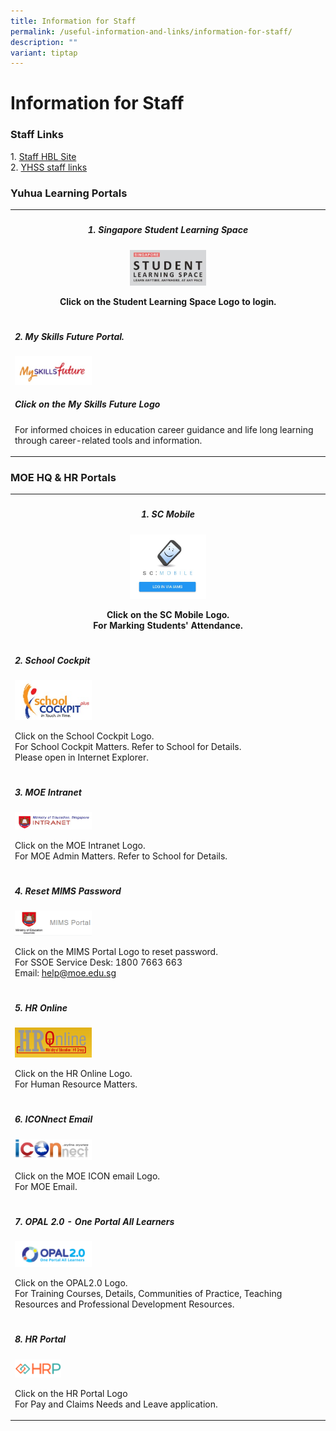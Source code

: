 ```yaml
---
title: Information for Staff
permalink: /useful-information-and-links/information-for-staff/
description: ""
variant: tiptap
---
```

<h1><strong>Information for Staff</strong></h1>
<h3>Staff Links</h3>
<p>1.&nbsp;<a href="https://sites.google.com/moe.edu.sg/yhss-hbl-staff?pli=1&amp;authuser=1" rel="noopener noreferrer nofollow" target="_blank">Staff HBL Site</a>
<br>2.&nbsp;<a href="https://sites.google.com/moe.edu.sg/yhss-staff-links/home" rel="noopener noreferrer nofollow" target="_blank">YHSS staff links</a>
</p>
<h3>Yuhua Learning Portals</h3>
<table style="minWidth: 25px">
<colgroup>
<col>
</colgroup>
<tbody>
<tr>
<th rowspan="1" colspan="1">
<h5>1. Singapore Student Learning Space</h5><a class="isomer-image-wrapper" href="https://www.learning.moe.edu.sg/"><img style="width: 25%;" height="auto" width="100%" src="/images/SLSlogo.jpg"></a>
<p>Click on the Student Learning Space Logo to login.</p>
</th>
</tr>
<tr>
<td rowspan="1" colspan="1">
<h5>2. My Skills Future Portal.</h5><a class="isomer-image-wrapper" href="https://www.myskillsfuture.gov.sg/content/student/en/secondary.html"><img style="width: 25%;" height="auto" width="100%" src="/images/MySkillsFuture.jpg"></a>
<h5>Click on the My Skills Future Logo </h5>
<p>For informed choices in education career guidance and life long learning
through career-related tools and information.</p>
</td>
</tr>
</tbody>
</table>
<h3>MOE HQ &amp; HR Portals</h3>
<table style="minWidth: 25px">
<colgroup>
<col>
</colgroup>
<tbody>
<tr>
<th rowspan="1" colspan="1">
<h5>1. SC Mobile</h5>
<div class="isomer-image-wrapper">
<img style="width: 25%;" height="auto" width="100%" src="/images/SCMobile.jpg">
</div>
<p>Click on the SC Mobile Logo.
<br>For Marking Students' Attendance.</p>
</th>
</tr>
<tr>
<td rowspan="1" colspan="1">
<h5>2. School Cockpit</h5>
<div class="isomer-image-wrapper">
<img style="width: 25%;" height="auto" width="100%" src="/images/SC.jpg">
</div>
<p>Click on the School Cockpit Logo.
<br>For School Cockpit Matters. Refer to School for Details.
<br>Please open in Internet Explorer.</p>
</td>
</tr>
<tr>
<td rowspan="1" colspan="1">
<h5>3. MOE Intranet</h5>
<div class="isomer-image-wrapper">
<img style="width: 25%;" height="auto" width="100%" src="/images/moe%20intranet.jpg">
</div>
<p>Click on the MOE Intranet Logo.
<br>For MOE Admin Matters. Refer to School for Details.</p>
</td>
</tr>
<tr>
<td rowspan="1" colspan="1">
<h5>4. Reset MIMS Password</h5>
<div class="isomer-image-wrapper">
<img style="width: 25%;" height="auto" width="100%" src="/images/MIMS%20Portal%20Logo.png">
</div>
<p></p>
<p>Click on the MIMS Portal Logo to reset password.
<br>For SSOE Service Desk: 1800 7663 663
<br>Email: <a href="https://cms.isomer.gov.sg/sites/moe-yuhuasec/folders/useful-information/editPage/help@moe.edu.sg" rel="noopener noreferrer nofollow" target="_blank"><u>help@moe.edu.sg</u></a>
</p>
</td>
</tr>
<tr>
<td rowspan="1" colspan="1">
<h5>5. HR Online</h5><a class="isomer-image-wrapper" href="http://intranet.moe.gov.sg/hronline/Pages/Home.aspx"><img style="width: 25%;" height="auto" width="100%" src="/images/hr%20online.png"></a>
<p>Click on the HR Online Logo.
<br>For Human Resource Matters.</p>
</td>
</tr>
<tr>
<td rowspan="1" colspan="1">
<h5>6. ICONnect Email</h5><a class="isomer-image-wrapper" href="https://icon.moe.edu.sg"><img style="width: 25%;" height="auto" width="100%" src="/images/icon.jpg"></a>
<p>Click on the MOE ICON email Logo.
<br>For MOE Email.</p>
</td>
</tr>
<tr>
<td rowspan="1" colspan="1">
<h5>7. OPAL 2.0 - One Portal All Learners</h5><a class="isomer-image-wrapper" href="https://idm.opal2.moe.edu.sg/Account/Login?ReturnUrl=%2F"><img style="width: 25%;" height="auto" width="100%" src="/images/OPAL2%20Logo.png"></a>
<p>Click on the OPAL2.0 Logo.
<br>For Training Courses, Details, Communities of Practice, Teaching Resources
and Professional Development Resources.</p>
</td>
</tr>
<tr>
<td rowspan="1" colspan="1">
<h5>8. HR Portal</h5><a class="isomer-image-wrapper" href="https://www.hrp.gov.sg"><img style="width: 15%;" height="auto" width="100%" src="/images/HRP%20Logo.png"></a>
<p>Click on the HR Portal Logo
<br>For Pay and Claims Needs and Leave application.</p>
<p></p>
</td>
</tr>
</tbody>
</table>
<p></p>
